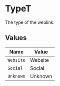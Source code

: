 # TypeT

The type of the weblink.


## Values

| Name      | Value     |
| --------- | --------- |
| `Website` | Website   |
| `Social`  | Social    |
| `Unknown` | Unknown   |